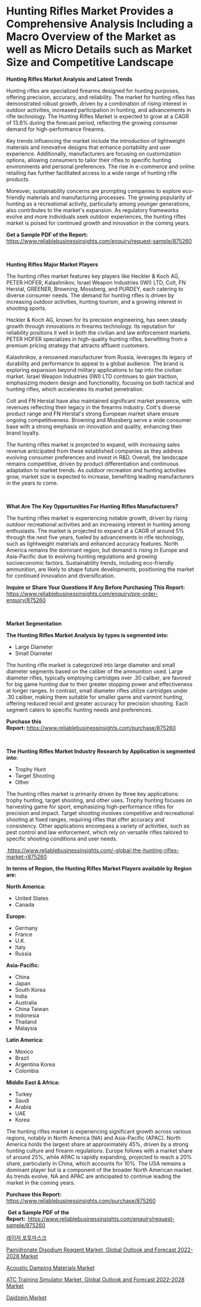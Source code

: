 <p><h1>Hunting Rifles Market Provides a Comprehensive Analysis Including a Macro Overview of the Market as well as Micro Details such as Market Size and Competitive Landscape</h1></p><p><strong>Hunting Rifles Market Analysis and Latest Trends</strong></p>
<p><p>Hunting rifles are specialized firearms designed for hunting purposes, offering precision, accuracy, and reliability. The market for hunting rifles has demonstrated robust growth, driven by a combination of rising interest in outdoor activities, increased participation in hunting, and advancements in rifle technology. The Hunting Rifles Market is expected to grow at a CAGR of 13.6% during the forecast period, reflecting the growing consumer demand for high-performance firearms.</p><p>Key trends influencing the market include the introduction of lightweight materials and innovative designs that enhance portability and user experience. Additionally, manufacturers are focusing on customization options, allowing consumers to tailor their rifles to specific hunting environments and personal preferences. The rise in e-commerce and online retailing has further facilitated access to a wide range of hunting rifle products.</p><p>Moreover, sustainability concerns are prompting companies to explore eco-friendly materials and manufacturing processes. The growing popularity of hunting as a recreational activity, particularly among younger generations, also contributes to the market's expansion. As regulatory frameworks evolve and more individuals seek outdoor experiences, the hunting rifles market is poised for continued growth and innovation in the coming years.</p></p>
<p><strong>Get a Sample PDF of the Report:&nbsp;</strong> <a href="https://www.reliablebusinessinsights.com/enquiry/request-sample/875260">https://www.reliablebusinessinsights.com/enquiry/request-sample/875260</a></p>
<p>&nbsp;</p>
<p><strong>Hunting Rifles Major Market Players</strong></p>
<p><p>The hunting rifles market features key players like Heckler & Koch AG, PETER HOFER, Kalashnikov, Israel Weapon Industries (IWI) LTD, Colt, FN Herstal, GREENER, Browning, Mossberg, and PURDEY, each catering to diverse consumer needs. The demand for hunting rifles is driven by increasing outdoor activities, hunting tourism, and a growing interest in shooting sports.</p><p>Heckler & Koch AG, known for its precision engineering, has seen steady growth through innovations in firearms technology. Its reputation for reliability positions it well in both the civilian and law enforcement markets. PETER HOFER specializes in high-quality hunting rifles, benefiting from a premium pricing strategy that attracts affluent customers.</p><p>Kalashnikov, a renowned manufacturer from Russia, leverages its legacy of durability and performance to appeal to a global audience. The brand is exploring expansion beyond military applications to tap into the civilian market. Israel Weapon Industries (IWI) LTD continues to gain traction, emphasizing modern design and functionality, focusing on both tactical and hunting rifles, which accelerates its market penetration.</p><p>Colt and FN Herstal have also maintained significant market presence, with revenues reflecting their legacy in the firearms industry. Colt's diverse product range and FN Herstal's strong European market share ensure ongoing competitiveness. Browning and Mossberg serve a wide consumer base with a strong emphasis on innovation and quality, enhancing their brand loyalty.</p><p>The hunting rifles market is projected to expand, with increasing sales revenue anticipated from these established companies as they address evolving consumer preferences and invest in R&D. Overall, the landscape remains competitive, driven by product differentiation and continuous adaptation to market trends. As outdoor recreation and hunting activities grow, market size is expected to increase, benefiting leading manufacturers in the years to come.</p></p>
<p>&nbsp;</p>
<p><strong>What Are The Key Opportunities For Hunting Rifles Manufacturers?</strong></p>
<p><p>The hunting rifles market is experiencing notable growth, driven by rising outdoor recreational activities and an increasing interest in hunting among enthusiasts. The market is projected to expand at a CAGR of around 5% through the next five years, fueled by advancements in rifle technology, such as lightweight materials and enhanced accuracy features. North America remains the dominant region, but demand is rising in Europe and Asia-Pacific due to evolving hunting regulations and growing socioeconomic factors. Sustainability trends, including eco-friendly ammunition, are likely to shape future developments, positioning the market for continued innovation and diversification.</p></p>
<p><strong>Inquire or Share Your Questions If Any Before Purchasing This Report:</strong> <a href="https://www.reliablebusinessinsights.com/enquiry/pre-order-enquiry/875260">https://www.reliablebusinessinsights.com/enquiry/pre-order-enquiry/875260</a></p>
<p>&nbsp;</p>
<p><strong>Market Segmentation</strong></p>
<p><strong>The Hunting Rifles Market Analysis by types is segmented into:</strong></p>
<p><ul><li>Large Diameter</li><li>Small Diameter</li></ul></p>
<p><p>The hunting rifle market is categorized into large diameter and small diameter segments based on the caliber of the ammunition used. Large diameter rifles, typically employing cartridges over .30 caliber, are favored for big game hunting due to their greater stopping power and effectiveness at longer ranges. In contrast, small diameter rifles utilize cartridges under .30 caliber, making them suitable for smaller game and varmint hunting, offering reduced recoil and greater accuracy for precision shooting. Each segment caters to specific hunting needs and preferences.</p></p>
<p><strong>Purchase this Report:&nbsp;</strong><a href="https://www.reliablebusinessinsights.com/purchase/875260">https://www.reliablebusinessinsights.com/purchase/875260</a></p>
<p>&nbsp;</p>
<p><strong>The Hunting Rifles Market Industry Research by Application is segmented into:</strong></p>
<p><ul><li>Trophy Hunt</li><li>Target Shooting</li><li>Other</li></ul></p>
<p><p>The hunting rifles market is primarily driven by three key applications: trophy hunting, target shooting, and other uses. Trophy hunting focuses on harvesting game for sport, emphasizing high-performance rifles for precision and impact. Target shooting involves competitive and recreational shooting at fixed ranges, requiring rifles that offer accuracy and consistency. Other applications encompass a variety of activities, such as pest control and law enforcement, which rely on versatile rifles tailored to specific shooting conditions and user needs.</p></p>
<p><a href="https://www.reliablebusinessinsights.com/-global-the-hunting-rifles-market-r875260">&nbsp;https://www.reliablebusinessinsights.com/-global-the-hunting-rifles-market-r875260</a></p>
<p><strong>In terms of Region, the Hunting Rifles Market Players available by Region are:</strong></p>
<p>
    <p> <strong> North America: </strong>
        <ul>
            <li>United States</li>
            <li>Canada</li>
        </ul>
        </p> 
    <p> <strong> Europe: </strong>
        <ul>
            <li>Germany</li>
            <li>France</li>
            <li>U.K.</li>
            <li>Italy</li>
            <li>Russia</li>
        </ul>
        </p> 
    <p> <strong> Asia-Pacific: </strong>
        <ul>
            <li>China</li>
            <li>Japan</li>
            <li>South Korea</li>
            <li>India</li>
            <li>Australia</li>
            <li>China Taiwan</li>
            <li>Indonesia</li>
            <li>Thailand</li>
            <li>Malaysia</li>
        </ul>
        </p> 
    <p> <strong> Latin America: </strong>
        <ul>
            <li>Mexico</li>
            <li>Brazil</li>
            <li>Argentina Korea</li>
            <li>Colombia</li>
        </ul>
        </p> 
    <p> <strong> Middle East & Africa: </strong>
        <ul>
            <li>Turkey</li>
            <li>Saudi</li>
            <li>Arabia</li>
            <li>UAE</li>
            <li>Korea</li>
        </ul>
    </p>
    </p>
<p><p>The hunting rifles market is experiencing significant growth across various regions, notably in North America (NA) and Asia-Pacific (APAC). North America holds the largest share at approximately 45%, driven by a strong hunting culture and firearm regulations. Europe follows with a market share of around 25%, while APAC is rapidly expanding, projected to reach a 20% share, particularly in China, which accounts for 10%. The USA remains a dominant player but is a component of the broader North American market. As trends evolve, NA and APAC are anticipated to continue leading the market in the coming years.</p></p>
<p><strong>Purchase this Report: </strong><a href="https://www.reliablebusinessinsights.com/purchase/875260">https://www.reliablebusinessinsights.com/purchase/875260</a></p>
<p>&nbsp;<strong>Get a Sample PDF of the Report:&nbsp;&nbsp;</strong><a href="https://www.reliablebusinessinsights.com/enquiry/request-sample/875260">https://www.reliablebusinessinsights.com/enquiry/request-sample/875260</a></p>
<p><strong></strong></p>
<p><p><a href="https://medium.com/@kelvinfeenrey98677/%EB%A0%88%EC%9D%B4%EC%A0%80-%ED%8F%AC%ED%86%A0%EB%A7%88%EC%8A%A4%ED%81%AC-%EC%8B%9C%EC%9E%A5-%EC%A1%B0%EC%82%AC-%EB%B0%8F-%EC%82%B0%EC%97%85-%EB%B0%9C%EC%A0%84-%EB%B0%8F-2031%EB%85%84%EA%B9%8C%EC%A7%80%EC%9D%98-%EC%A0%84%EB%A7%9D-d6b28a755ac8">레이저 포토마스크</a></p><p><a href="https://medium.com/@maria.hardacre7345/global-pamidronate-disodium-reagent-market-global-outlook-and-forecast-2022-2028-market-size-is-aff47f4a6643">Pamidronate Disodium Reagent Market, Global Outlook and Forecast 2022-2028 Market</a></p><p><a href="https://www.linkedin.com/pulse/acoustic-damping-materials-market-global-regional-analysis-5susf?trackingId=xm1aj76gSXqfxhNVSNVCmg%3D%3D">Acoustic Damping Materials Market</a></p><p><a href="https://medium.com/@rebecca.smith5467/exploring-atc-training-simulator-market-global-outlook-and-forecast-2022-2028-market-dynamics-0d1cbfbf82b2">ATC Training Simulator Market, Global Outlook and Forecast 2022-2028 Market</a></p><p><a href="https://www.linkedin.com/pulse/daidzein-industry-insights-report-analyzing-market-trends-geiaf?trackingId=nv8OSECkQIiAmkghiyZh%2FA%3D%3D">Daidzein Market</a></p></p>